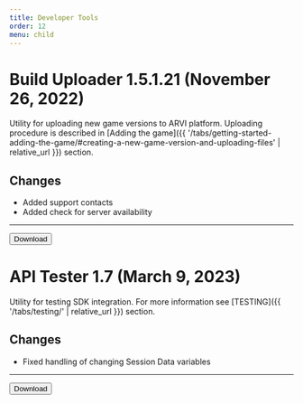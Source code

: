 ```yaml
---
title: Developer Tools
order: 12
menu: child
---
```


# Build Uploader 1.5.1.21 (November 26, 2022)

Utility for uploading new game versions to ARVI platform. Uploading procedure is described in [Adding the game]({{ '/tabs/getting-started-adding-the-game/#creating-a-new-game-version-and-uploading-files' | relative_url }}) section.

## Changes
- Added support contacts
- Added check for server availability

<hr>
<button onclick="window.open('https://storage-us-east-1.arvilab.com/storage/applications/3/4b3e2797-34c6-45a7-84a7-11dc0e4f6bc4/versions/681f2bd6-d384-4e1d-a280-692227e81bd5/files/Build%20Uploader%20Setup.exe')" type="button" class="btn btn-dark btn-lg">Download</button>

# API Tester 1.7 (March 9, 2023)

Utility for testing SDK integration. For more information see [TESTING]({{ '/tabs/testing/' | relative_url }}) section.

## Changes
- Fixed handling of changing Session Data variables

<hr>
<button onclick="window.open('https://storage-us-east-1.arvilab.com/storage/applications/3/cee1325e-f16a-4237-b92a-eda4d30803f5/versions/428f4747-cdd1-4c6f-994d-5e3b8d1eaec9/files/APITester.exe')" type="button" class="btn btn-dark btn-lg">Download</button>
